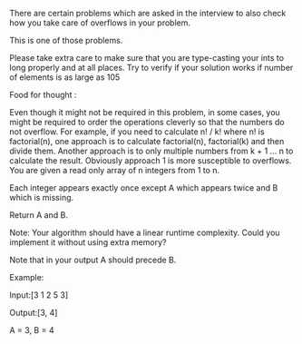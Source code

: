 There are certain problems which are asked in the interview to also check how you take care of overflows in your problem.

This is one of those problems.

Please take extra care to make sure that you are type-casting your ints to long properly and at all places. Try to verify if your solution works if number of elements is as large as 105

Food for thought :

Even though it might not be required in this problem, in some cases, you might be required to order the operations cleverly so that the numbers do not overflow.
For example, if you need to calculate n! / k! where n! is factorial(n), one approach is to calculate factorial(n), factorial(k) and then divide them.
Another approach is to only multiple numbers from k + 1 ... n to calculate the result.
Obviously approach 1 is more susceptible to overflows.
You are given a read only array of n integers from 1 to n.

Each integer appears exactly once except A which appears twice and B which is missing.

Return A and B.

Note: Your algorithm should have a linear runtime complexity. Could you implement it without using extra memory?

Note that in your output A should precede B.

Example:

Input:[3 1 2 5 3] 

Output:[3, 4] 

A = 3, B = 4
